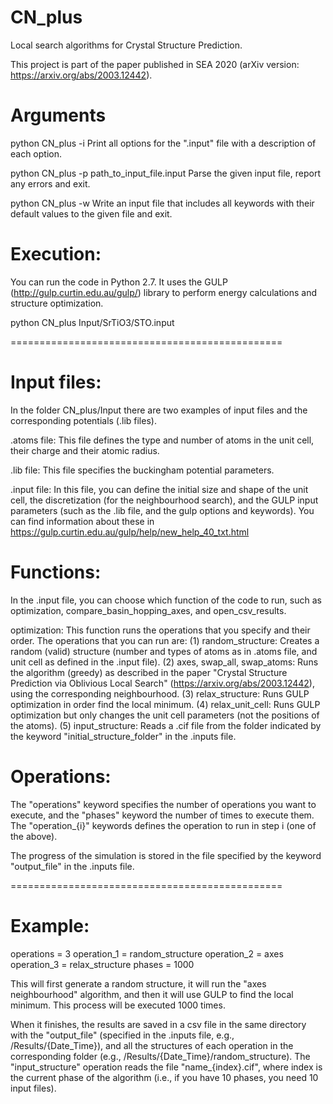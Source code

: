 # CN_plus
Local search algorithms for Crystal Structure Prediction.

This project is part of the paper published in SEA 2020 (arXiv version: https://arxiv.org/abs/2003.12442).


Arguments
===============================================

python CN_plus -i
Print all options for the ".input" file with a description of each option.

python CN_plus -p path_to_input_file.input
Parse the given input file, report any errors and exit.

python CN_plus -w
Write an input file that includes all keywords with their default values to the given file and exit.


Execution:
===============================================

You can run the code in Python 2.7. It uses the GULP (http://gulp.curtin.edu.au/gulp/) library to perform energy calculations and structure optimization.

python CN_plus Input/SrTiO3/STO.input

===============================================

Input files:
===============================================

In the folder CN_plus/Input there are two examples of input files and the corresponding potentials (.lib files).

.atoms file: This file defines the type and number of atoms in the unit cell, their charge and their atomic radius.

.lib file: This file specifies the buckingham potential parameters.

.input file: In this file, you can define the initial size and shape of the unit cell, the discretization (for the neighbourhood search), and the GULP input parameters (such as the .lib file, and the gulp options and keywords). You can find information about these in https://gulp.curtin.edu.au/gulp/help/new_help_40_txt.html


Functions:
===============================================

In the .input file, you can choose which function of the code to run, such as optimization, compare_basin_hopping_axes, and open_csv_results.

optimization: This function runs the operations that you specify and their order. The operations that you can run are:
(1) random_structure: Creates a random (valid) structure (number and types of atoms as in .atoms file, and unit cell as defined in the .input file).
(2) axes, swap_all, swap_atoms: Runs the algorithm (greedy) as described in the paper "Crystal Structure Prediction via Oblivious Local Search" (https://arxiv.org/abs/2003.12442), using the corresponding neighbourhood.
(3) relax_structure: Runs GULP optimization in order find the local minimum.
(4) relax_unit_cell: Runs GULP optimization but only changes the unit cell parameters (not the positions of the atoms).
(5) input_structure: Reads a .cif file from the folder indicated by the keyword "initial_structure_folder" in the .inputs file.


Operations:
===============================================

The "operations" keyword specifies the number of operations you want to execute, and the "phases" keyword the number of times to execute them.
The "operation_{i}" keywords defines the operation to run in step i (one of the above).

The progress of the simulation is stored in the file specified by the keyword "output_file" in the .inputs file.

===============================================


Example:
===============================================

operations = 3
operation_1 = random_structure
operation_2 = axes
operation_3 = relax_structure
phases = 1000
 

This will first generate a random structure, it will run the "axes neighbourhood" algorithm, and then it will use GULP to find the local minimum.
This process will be executed 1000 times.

When it finishes, the results are saved in a csv file in the same directory with the "output_file" (specified in the .inputs file, e.g., /Results/{Date_Time}), and all the structures of each operation in the corresponding folder (e.g.,  /Results/{Date_Time}/random_structure).
The "input_structure" operation reads the file "name_{index}.cif", where index is the current phase of the algorithm (i.e., if you have 10 phases, you need 10 input files).

